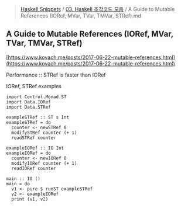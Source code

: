 > [Haskell Snippets](../README.md) / [03. Haskell 조각코드 모음](README.md) / A Guide to Mutable References (IORef, MVar, TVar, TMVar, STRef).md
## A Guide to Mutable References (IORef, MVar, TVar, TMVar, STRef)
[https://www.kovach.me/posts/2017-06-22-mutable-references.html](https://www.kovach.me/posts/2017-06-22-mutable-references.html)

Performance :: STRef is faster than IORef

IORef, STRef examples
```
import Control.Monad.ST
import Data.IORef
import Data.STRef

exampleSTRef :: ST s Int
exampleSTRef = do
  counter <- newSTRef 0
  modifySTRef counter (+ 1)
  readSTRef counter

exampleIORef :: IO Int
exampleIORef = do
  counter <- newIORef 0
  modifyIORef counter (+ 1)
  readIORef counter
  
main :: IO ()
main = do
  v1 <- pure $ runST exampleSTRef  
  v2 <- exampleIORef
  print (v1, v2)
```
